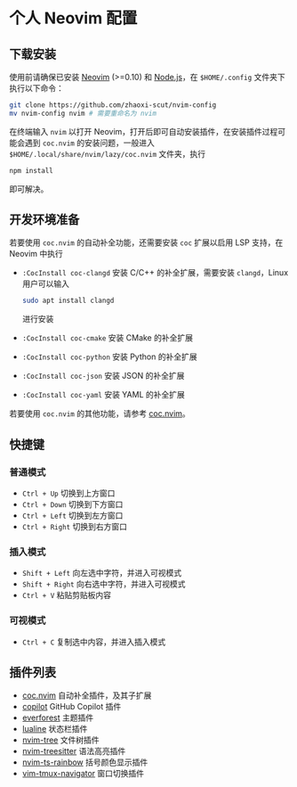 # 个人 Neovim 配置

## 下载安装

使用前请确保已安装 [Neovim](https://github.com/neovim/neovim/releases/latest) (>=0.10) 和 [Node.js](https://nodejs.org/zh-cn/download)，在 `$HOME/.config` 文件夹下执行以下命令：

```bash
git clone https://github.com/zhaoxi-scut/nvim-config
mv nvim-config nvim # 需要重命名为 nvim
```

在终端输入 `nvim` 以打开 Neovim，打开后即可自动安装插件，在安装插件过程可能会遇到 `coc.nvim` 的安装问题，一般进入 `$HOME/.local/share/nvim/lazy/coc.nvim` 文件夹，执行

```bash
npm install
```

即可解决。

## 开发环境准备

若要使用 `coc.nvim` 的自动补全功能，还需要安装 `coc` 扩展以启用 LSP 支持，在 Neovim 中执行

- `:CocInstall coc-clangd` 安装 C/C++ 的补全扩展，需要安装 `clangd`，Linux 用户可以输入

  ```bash
  sudo apt install clangd
  ```
  
  进行安装

- `:CocInstall coc-cmake` 安装 CMake 的补全扩展
- `:CocInstall coc-python` 安装 Python 的补全扩展
- `:CocInstall coc-json` 安装 JSON 的补全扩展
- `:CocInstall coc-yaml` 安装 YAML 的补全扩展

若要使用 `coc.nvim` 的其他功能，请参考 [coc.nvim](https://github.com/neoclide/coc.nvim/)。

## 快捷键

### 普通模式

- `Ctrl + Up` 切换到上方窗口
- `Ctrl + Down` 切换到下方窗口
- `Ctrl + Left` 切换到左方窗口
- `Ctrl + Right` 切换到右方窗口

### 插入模式

- `Shift + Left` 向左选中字符，并进入可视模式
- `Shift + Right` 向右选中字符，并进入可视模式
- `Ctrl + V` 粘贴剪贴板内容

### 可视模式

- `Ctrl + C` 复制选中内容，并进入插入模式

## 插件列表

- [coc.nvim](https://github.com/neoclide/coc.nvim) 自动补全插件，及其子扩展
- [copilot](https://github.com/github/copilot.vim) GitHub Copilot 插件
- [everforest](https://github.com/sainnhe/everforest) 主题插件
- [lualine](https://github.com/nvim-lualine/lualine.nvim) 状态栏插件
- [nvim-tree](https://github.com/nvim-tree/nvim-tree.lua) 文件树插件
- [nvim-treesitter](https://github.com/nvim-treesitter/nvim-treesitter) 语法高亮插件
- [nvim-ts-rainbow](https://github.com/p00f/nvim-ts-rainbow) 括号颜色显示插件
- [vim-tmux-navigator](https://github.com/christoomey/vim-tmux-navigator) 窗口切换插件
